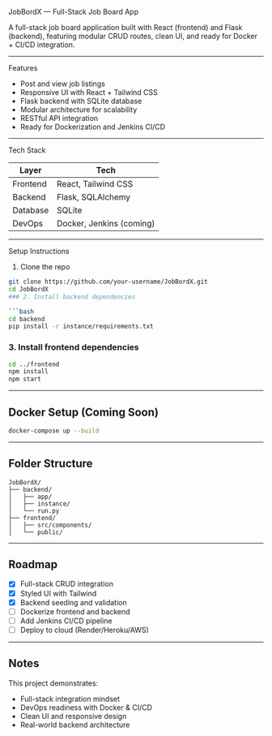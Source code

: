  JobBordX — Full-Stack Job Board App

A full-stack job board application built with React (frontend) and Flask (backend), featuring modular CRUD routes, clean UI, and ready for Docker + CI/CD integration.

---

 Features

- Post and view job listings
- Responsive UI with React + Tailwind CSS
- Flask backend with SQLite database
- Modular architecture for scalability
- RESTful API integration
- Ready for Dockerization and Jenkins CI/CD

---

 Tech Stack

| Layer      | Tech                     |
|------------|--------------------------|
| Frontend   | React, Tailwind CSS      |
| Backend    | Flask, SQLAlchemy        |
| Database   | SQLite                   |
| DevOps     | Docker, Jenkins (coming) |

---

 Setup Instructions

1. Clone the repo

```bash
git clone https://github.com/your-username/JobBordX.git
cd JobBordX
### 2. Install backend dependencies

```bash
cd backend
pip install -r instance/requirements.txt
```

### 3. Install frontend dependencies

```bash
cd ../frontend
npm install
npm start
```

---

##  Docker Setup (Coming Soon)

```bash
docker-compose up --build
```

---

##  Folder Structure

```
JobBordX/
├── backend/
│   ├── app/
│   ├── instance/
│   └── run.py
├── frontend/
│   ├── src/components/
│   └── public/
```

---

##  Roadmap

- [x] Full-stack CRUD integration
- [x] Styled UI with Tailwind
- [x] Backend seeding and validation
- [ ] Dockerize frontend and backend
- [ ] Add Jenkins CI/CD pipeline
- [ ] Deploy to cloud (Render/Heroku/AWS)

---

##  Notes

This project demonstrates:

- Full-stack integration mindset
- DevOps readiness with Docker & CI/CD
- Clean UI and responsive design
- Real-world backend architecture

```
